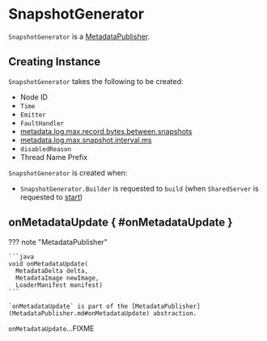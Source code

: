 # SnapshotGenerator

`SnapshotGenerator` is a [MetadataPublisher](MetadataPublisher.md).

## Creating Instance

`SnapshotGenerator` takes the following to be created:

* <span id="nodeId"> Node ID
* <span id="time"> `Time`
* <span id="emitter"> `Emitter`
* <span id="faultHandler"> `FaultHandler`
* <span id="maxBytesSinceLastSnapshot"> [metadata.log.max.record.bytes.between.snapshots](../KafkaConfig.md#metadata.log.max.record.bytes.between.snapshots)
* <span id="maxTimeSinceLastSnapshotNs"> [metadata.log.max.snapshot.interval.ms](../KafkaConfig.md#metadata.log.max.snapshot.interval.ms)
* <span id="disabledReason"> `disabledReason`
* <span id="threadNamePrefix"> Thread Name Prefix

`SnapshotGenerator` is created when:

* `SnapshotGenerator.Builder` is requested to `build` (when `SharedServer` is requested to [start](../kraft/SharedServer.md#snapshotGenerator))

## onMetadataUpdate { #onMetadataUpdate }

??? note "MetadataPublisher"

    ```java
    void onMetadataUpdate(
      MetadataDelta delta,
      MetadataImage newImage,
      LoaderManifest manifest)
    ```

    `onMetadataUpdate` is part of the [MetadataPublisher](MetadataPublisher.md#onMetadataUpdate) abstraction.

`onMetadataUpdate`...FIXME
